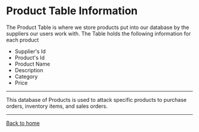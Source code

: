 # Product Table Information

The Product Table is where we store products put into our database by the suppliers our users work with.
The Table holds the following information for each product
- Supplier's Id
- Product's Id
- Product Name
- Description
- Category
- Price
---
This database of Products is used to attack specific products to purchase orders, inventory items, and sales orders.

---
[Back to home](..\README.md)